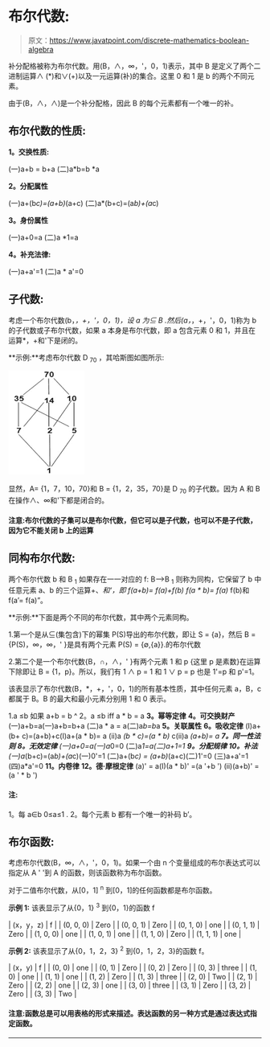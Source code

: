 # 布尔代数:

> 原文：<https://www.javatpoint.com/discrete-mathematics-boolean-algebra>

补分配格被称为布尔代数。用(B，∧，∞，'，0，1)表示，其中 B 是定义了两个二进制运算∧ (*)和∨(+)以及一元运算(补)的集合。这里 0 和 1 是 b 的两个不同元素。

由于(B，∧，∧)是一个补分配格，因此 B 的每个元素都有一个唯一的补。

## 布尔代数的性质:

**1。交换性质:**

(一)a+b = b+a
(二)a*b=b *a

**2。分配属性**

(一)a+(b*c)=(a+b)*(a+c)
(二)a*(b+c)=(a*b)+(a*c)

**3。身份属性**

(一)a+0=a
(二)a *1=a

**4。补充法律:**

(一)a+a'=1
(二)a * a'=0

## 子代数:

考虑一个布尔代数(b，*，+，'，0，1)，设 a 为⊆ B .然后(a，*，+，'，0，1)称为 b 的子代数或子布尔代数，如果 a 本身是布尔代数，即 a 包含元素 0 和 1，并且在运算*，+和'下是闭的。

**示例:**考虑布尔代数 D <sub>70</sub> ，其哈斯图如图所示:

![Boolean Algebra](img/8b799cca55e2e417b13f69ec6a7ecbe1.png)

显然，A= {1，7，10，70}和 B = {1，2，35，70}是 D <sub>70</sub> 的子代数。因为 A 和 B 在操作∧、∞和'下都是闭合的。

#### 注意:布尔代数的子集可以是布尔代数，但它可以是子代数，也可以不是子代数，因为它不能关闭 b 上的运算

## 同构布尔代数:

两个布尔代数 b 和 B <sub>1</sub> 如果存在一一对应的 f: B⟶B <sub>1</sub> 则称为同构，它保留了 b 中任意元素 a、b 的三个运算+、*和‘，即
f(a+b)= f(a)+f(b)
f(a * b)= f(a)* f(b)和 f(a’= f(a)”。

**示例:**下面是两个不同的布尔代数，其中两个元素同构。

1.第一个是从⊆(集包含)下的幂集 P(S)导出的布尔代数，即让 S = {a}，然后 B = {P(S)，∞，∞，' }是具有两个元素 P(S) = {∅,{a}}.的布尔代数

2.第二个是一个布尔代数{B，∩，∧，' }有两个元素 1 和 p {这里 p 是素数}在运算下除即让 B = {1，p}。所以，我们有 1 ∧ p = 1 和 1 ∨ p = p 也是 1'=p 和 p'=1。

该表显示了布尔代数(B，*，+，'，0，1)的所有基本性质，其中任何元素 a，B，c 都属于 B。B 的最大和最小元素分别用 1 和 0 表示。

1.a ≤b 如果 a+b = b ^ 2。a ≤b iff a * b = a
**3。幂等定律** **4。可交换财产**
(一)a+b=a(一)a+b=b+a
(二)a * a = a(二)a*b=b*a
**5。关联属性** **6。吸收定律**
(I)a+(b+ c)=(a+b)+c(I)a+(a * b)= a
(ii)a *(b * c)=(a * b)* c(ii)a *(a+b)= a
**7。同一性法则** **8。无效定律**
(一)a+0=a(一)a*0=0
(二)a*1=a(二)a+1=1
**9。分配规律** **10。补法**
(一)a*(b+c)=(a*b)+(a*c)(一)0'=1
(二)a+(b*c) = (a+b)*(a+c)(二)1'=0
(三)a+a'=1
(四)a*a'=0
**11。内卷律** **12。德·摩根定律**
(a)' = a(I)(a * b)' =(a '+b ')
(ii)(a+b)' =(a ' * b ')

#### 注:
1。每 a∈b 0≤a≤1 .
2。每个元素 b 都有一个唯一的补码 b’。

## 布尔函数:

考虑布尔代数(B，∞，∧，'，0，1)。如果一个由 n 个变量组成的布尔表达式可以指定从 A ' '到 A 的函数，则该函数称为布尔函数。

对于二值布尔代数，从[0，1] <sup>n</sup> 到[0，1]的任何函数都是布尔函数。

**示例 1:** 该表显示了从{0，1} <sup>3</sup> 到{0，1}的函数 f

| (x，y，z) | f |
| (0, 0, 0) | Zero |
| (0, 0, 1) | Zero |
| (0, 1, 0) | one |
| (0, 1, 1) | Zero |
| (1, 0, 0) | one |
| (1, 0, 1) | one |
| (1, 1, 0) | Zero |
| (1, 1, 1) | one |

**示例 2:** 该表显示了从{0，1，2，3} <sup>2</sup> 到{0，1，2，3}的函数 f。

| (x，y) | f |
| (0, 0) | one |
| (0, 1) | Zero |
| (0, 2) | Zero |
| (0, 3) | three |
| (1, 0) | one |
| (1, 1) | one |
| (1, 2) | Zero |
| (1, 3) | three |
| (2, 0) | Two |
| (2, 1) | Zero |
| (2, 2) | one |
| (2, 3) | one |
| (3, 0) | three |
| (3, 1) | Zero |
| (3, 2) | Zero |
| (3, 3) | Two |

#### 注意:函数总是可以用表格的形式来描述。表达函数的另一种方式是通过表达式指定函数。

* * *